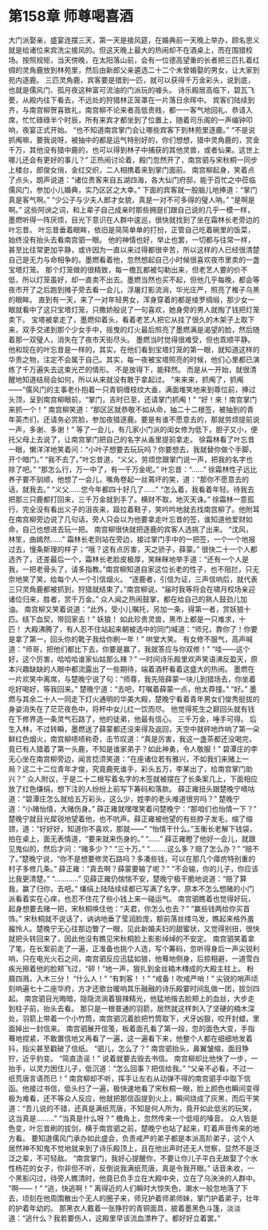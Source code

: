 # 第158章 师尊喝喜酒
大门派娶亲，盛宴连摆三天，第一天是接风筵，在婚典前一天晚上举办，顾名思义就是给诸位来宾洗尘接风的。但这天晚上最大的热闹却不在酒桌上，而在围猎校场。按照规矩，当天傍晚，在太阳落山前，会有一位德高望重的长者把三匹扎着红绸的灵角鹿放到林苑里，然后由新郎父亲遴选二十二个未曾婚娶的男女，让大家到苑内逐鹿。
三匹灵角鹿，宾客要是猎到一匹，就可以获得千万金彩头，说到底，也就是儒风门、孤月夜这种富可流油的门派玩的噱头。
诗乐殿居高临下，碧瓦飞甍，从殿内往下看去，不远处的狩猎林正笼罩在一片落日余晖中。
宾客们陆续到齐，与南宫柳贺喜致礼，南宫柳不论来者高低贵贱，都一一客气地回礼、恭请入席，忙忙碌碌半个时辰，所有来宾才都坐到了位置上，随着司乐阁的一声编钟叩响，夜宴正式开始。
“也不知道南宫掌门会让哪些宾客下到林苑里逐鹿。”
“不是说抓阄嘛，要我说呀，被抽中的都是运气特别好的，你们想想，猎中灵角鹿的，赏金千万，其他没有猎中鹿的，也可以得到林子中捕获的其他灵兽，或者仙果。这世上哪儿还会有更好的事儿？”
正热闹讨论着，殿门忽然开了，南宫驷与宋秋桐一同步上楼台，郎俊女俏，金红交织，二人相携着来到掌门面前。
南宫柳起身，笑着点了点头，朗声说道：“诸位贵客来自五湖四海，各大仙门府邸，能于百忙之中莅临儒风门，参加小儿婚典，实乃区区之大幸。”
下面的宾客就一股脑儿地捧道：“掌门真是客气啊。”
“少公子与少夫人郎才女貌，真是一对不可多得的璧人呐。”
“是啊是啊。”
这些阿谀之词，和上辈子自己成亲时那些拥趸们跟自己说的几乎一模一样，墨燃听得一阵厌烦，目光下意识在人群中逡巡，很快就找到了坐在霜林长老旁边的叶忘昔。
叶忘昔垂着眼眸，依旧是简简单单的打扮，正管自己吃着碗里的饭菜，始终没有抬头去看南宫驷一眼。
他的神情也好，举止也罢，一切都与往常一样，甚至比往常更加平静，或许因为一直以来过得都很辛苦，所以这样的人已经很清楚自己是无力与命相争的。墨燃看着他，忽然想起自己小时候很喜欢夜市里卖的一盏宝塔灯笼。
那个灯笼做的很精致，每一檐瓦都被勾勒出来，但老艺人要的价不低，所以灯笼虽好，却一直卖不出去。墨燃当然也买不起，但他几乎每晚，都会等夜市开了之后跑到摊子旁去看一会儿，浮屠灯影流淌，华光庄严，照亮了稚子乌黑的眼眸。
直到有一天，来了一对年轻男女，浑身穿着的都是绫罗绸缎，那少女一眼就看中了这只宝塔灯笼，只撒娇般说了一句喜欢，她身旁的男人就掏了钱把灯笼卖下。
宝塔被拿走了，墨燃仰着头，看着老艺人把它从挂了很久的木架子上取下来，双手交递到那个少女手中，摇曳的灯火最后照亮了墨燃满是渴望的脸，然后随着那一双璧人，消失在了夜市天街尽头。
墨燃当时觉得很难受，但也乖顺平静。
他和现在的叶忘昔是一样的，其实，在他们看到宝塔灯笼的第一眼，就知道这样的华贵之物，注定不会属于自己。其实，每一夜被宝塔照亮的时候，他们心里都已演练了千万遍失去这束光芒的情形。
不是放得下，能释然。
而是从一开始，就很清醒地知道结局会如何，所以从来就没有敢于拿起过。
“来来来，抓阄了，抓阄——”儒风门的主事老仆抱着一只青铜缠枝纹大盉，满面堆笑地来到尊位前，捧过头顶，呈到南宫柳眼前，“掌门，吉时已至，还请掌门抓阄！”
“好！来！南宫掌门来抓一个！”
南宫柳笑道：“那区区就恭敬不如从命，抽二十二根签，被抽到的青年英杰们，还请务必赏脸，参加夜猎逐鹿。要是有谁不愿意去的，那就劳烦提前说一声，多谢、多谢！”
等了一会儿，有几家小门派的闺女修为低下，胆子又小，便托父母上去说了，让南宫掌门把自己的名字从盉里提前拿走。
徐霜林看了叶忘昔一眼，懒洋洋地笑着问：“小叶子想要去玩玩吗？你要想去，我就替你做个手脚，开个暗门。”
“我不去了。”叶忘昔道，“义父，劳烦您跟掌门说一声，把我的名字也除了吧。”
“那怎么行，万一中了，有一千万金呢。”
叶忘昔：“……”
徐霜林性子远比养子要不驯顺，他想了一会儿，嘴角卷起一丝蔫坏的笑，道：“那你不愿意去的话，就我去。”
“义父……您今年都四十好几了……”
“怎么着，我看着年轻。待我去把那三只鹿都打回来，三千万金就到手了。横财不取，地灭天诛。”
徐霜林一意孤行，完全没有看出义子的沮丧来，趿拉着鞋子，笑吟吟地就去找南宫柳了。他附耳在南宫柳旁边说了几句话，旁人只会以为他要拿走叶忘昔的签，谁知道他爱财如命，自己也想进去玩一把。
南宫柳很快就把逐鹿的宾客人选挑了出来。
“沈风，林笙，曲嫣然……”
霜林长老则站在旁边，接过掌门手中的一把签，一个一个地报过去，慢条斯理的样子；“哦？这有点厉害，天之骄子，薛蒙。”
很快二十一个人都选齐了，还差最后一个，霜林长老脸皮极厚，笑眯眯地举手道：“还有一个人是我，一把老骨头了，请多指教。”南宫柳知道自家这位长老的性子，也不阻拦，只无奈地笑了笑，给每个人一个引信烟火。
“逐鹿者，引信为证，三声信响后，就代表三只灵角鹿都被抓到，狩猎就结束了。”南宫柳说，“届时我等将会在啸月校场亲迎诸位归来，胜者，赏千万金。”
众人闻之热闹鼓掌，都在给自己的熟人鼓劲儿加油。
南宫柳又笑着说道：“此外，受小儿嘱托，另加一条，得第一者，赏妖狼十匹。结下血契，带回家去！”
妖狼！
如此珍贵灵兽，黑市上都是一只难求，十匹！
大殿沸腾了，有人忍不住站起来朝被选中的同门喊道：“师兄，靠你了！你要是拿了第一，回头你的靴子我给你刷一年！”
哄堂大笑。
有女修不服气，高声喊道：“师哥，把他们都比下去，你要是赢了，我就答应与你双修！”
“哇——这个好，这个厉害，哈哈哈谁家仙姑那么辣？”
一时间诗乐殿里欢声笑语沸反盈天，原本兴趣缺缺的人眼中都流露出了一些期待，端着酒杯看着这盛大的热闹。
墨燃在一片欢笑中离席，与楚晚宁说了句：“师尊，我先陪薛蒙一块儿到猎场去，你坐着吃好喝好，等我回来。”
楚晚宁道：“去吧，叮嘱着薛蒙一点，他太莽撞。”
“好。”
墨燃与其余二十人一同走下灯火通明的华美大殿，楚晚宁看着青年男女们俊秀挺拔的身姿消失在了茫茫夜色中，将杯中女儿红一饮而尽。
他觉得死生之巅回头就有钱在下修界造一条灵气石路了，他的徒弟，他最有信心。
三千万金，唾手可得。
后生入林，不过转瞬，墨燃送了薛蒙都还没来得及返回，天空中就砰地炸响了第一朵鲜红色烟火，南宫柳啧啧称奇，击节叹道：“真是厉害，我这一盏茶都还没喝完，竟已有人猎着了第一头鹿，不知是谁家弟子？如此神勇，令人敬服！”
碧潭庄的李无心坐在南宫柳旁边，闻言捻须笑道：“在座诸位若有雅兴，不如我们来赌上一局？这二十二位青年才俊，究竟鹿死谁手，彩头五万，李某出了，给南宫掌门助兴？”
众人附议，于是二十二根写着名字的木签就被摆在了长条案几上，下面相应放了红色缣绢，想下注的人纷纷上前写下筹码和落款。
薛正雍扭头跟楚晚宁嘀咕道：“碧潭庄怎么就给五万彩头，这么少，姓李的老头难道很穷吗？”
楚晚宁道：“小赌怡情，大赌伤身。”
薛正雍就嘿嘿笑着问楚晚宁：“那咱们也怡情一下？”
楚晚宁就目光犀锐地望着他，也不吭声。薛正雍被他望的有些脖子发毛，缩了缩颈，道：“好好好，知道你不喜欢，那就——”
“怡情干什么。”玉衡长老解下钱袋，拍在桌上，面无表情道，“要来就来伤身的。”
“……”
薛正雍瞪了他好一会儿，就跟见鬼似的，然后才问：“赌多少？”
“三十万。”
“………这么多？赔了怎么办？”
“赔不了。”楚晚宁说，“你不是想要修灵石路吗？多凑些钱，可以在那几个瘴疠特别重的村子多修几条。”
薛正雍：“真去啊？薛蒙要输了呢？”
“不会输，你的儿子，你应该比我更清楚。”
“…………”
见薛正雍仍惴惴不安，楚晚宁极干脆地说道：“赔了算我，赢了归你，去吧。”
缣绢上陆陆续续都已写满了名字，原本不怎么想赌的小门派看着实在心痒，也忍不住花了些小钱上来一碰运气。
南宫驷瞧着也觉得好玩，起身想要去赌一把，宋秋桐唤住他：“夫君，你怎么也去？”
“赢些钱两给你买首饰。”
宋秋桐就不说话了，讷讷地垂了莹润脸庞，额前落丝缕乌发，瞧起来格外羞赧怜人。楚晚宁无心往那边瞥了一眼，见此新婚夫妇的甜蜜状，又觉得别扭，很快就把头转回来了，因此他没有瞧见宋秋桐脸上影影绰绰的不安定。
南宫驷笑着拿了笔，在长案前走了一遍，正准备也挑个人选，写个筹码，忽听得身后一声尖锐利响，只在电光火石之间，南宫驷反应迅猛如狼，他蓦地侧身，后掠相避，一道雪白疾光擦着他的脸颊飞过，“砰！”地一声，狠扎到金丝楠木槫成的大殿主柱上。
粉屑四溅，入木三分！
“什么人！”
“有刺客！！”
“戒备！吹戒严哨！”
尖锐的哨声顷刻响遍七十二座华府，方才还歌台暖响其乐融融的诗乐殿霎时间乱做一团，拔剑四起。
南宫驷目光晦暗，隐隐流淌着狠辣精光，他猛地揩去脸颊上的血丝，大步走到柱子前，抬头去看。
那只是一根普通的羽箭，居然就这样刺入了坚硬的楠木深处，羽箭上带着一个小竹筒，南宫驷沉着脸把竹筒取下，犬牙凶狠，咬开封蜡，里面掉出一封信来。
南宫驷展开信笺，板着面孔看了第一段，忽的面色大变，手指蓦地捏紧，不敢置信地又再看了一遍，这一遍看下来，他整个人都在细细地发着抖，指尖甚至戳破了信纸。
“驷儿，怎么了？”
南宫驷抬头，鼻翼皱缩，面目狰狞，近乎豹变。
“简直造谣！”
说着就要去毁去书信。
南宫柳却比他快了一步，一抬手，以灵力困住儿子，低沉道：“怎么回事？把信给我。”
“父亲不必看，不过一纸荒唐言语而已！”
南宫柳却不听，挥手让左右从动弹不得的南宫驷手中取下信函。他接过书信，低头扫了一遍，极快速地看了宋秋桐一眼，脸上颜色也瞬间变得极为难看，还不等众人反应，他就把那信函提到火上，瞬间烧成了灰黑，而后干笑道：“吾儿说的不错，还真是满纸荒唐，不知是何人所为，竟开如此低劣的玩笑，这当真是………”
“当真是什么呀？”
檐角上，忽然传来一个低哑的嗓音。
众人皆是色变，叶忘昔刷的拔剑，横于南宫驷之前，楚晚宁也站了起来，盯着声音传来的地方看。
要知道儒风门承办如此盛会，负责戒严的弟子都是本派高阶弟子，这个人居然神不知鬼不觉地就来到了诗乐殿顶上，且在他出声时还无人觉察，显然不是泛泛之辈，不可轻敌。
“南宫掌门，我好心提醒你，不要让你儿子平白无故娶了个水性杨花的女子，你非但不听，反倒说我满纸荒唐，真是令我开眼。”
话音未收，一个黑影闪过，待旁人瞧清时，他竟已负手立在大殿中央，立在了乌泱泱的人群中。
“啊——！”
“逃，快逃啊！”
离得近的人们瞬时大惊失色，潮水一般忽地落了下去，顷刻在他周围散出个无人的圈子来，师兄护着师弟师妹，掌门护着弟子，壮年的护着年幼的。
那黑衣人戴着一张狰狞的青铜面具，披着墨黑色斗篷，淡淡道：“逃什么？我若要伤人，这殿里早该流血漂杵了。都好好立着罢。”
